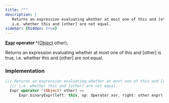 ```yaml
---
title: "^"
description: |
   Returns an expression evaluating whether at most one of this and [other] is true,
   i.e. whether this and [other] are not equal.
sidebar: {hidden: true}
---
```

<span class="dart-code"><strong>[Expr] operator ^</strong>(<span class="nobr">[Object] other</span>);</span>

 Returns an expression evaluating whether at most one of this and [other] is true,
 i.e. whether this and [other] are not equal.
### Implementation
```dart
/// Returns an expression evaluating whether at most one of this and [other] is true,
  /// i.e. whether this and [other] are not equal.
  Expr operator ^(Object? other) =>
      Expr.binaryExpr(left: this, op: Operator.xor, right: other.expr);
```

[Expr]: /reference/classes/expr/
[Object]: https://api.flutter.dev/flutter/dart-core/Object-class.html